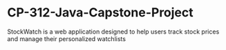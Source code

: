 # CP-312-Java-Capstone-Project
StockWatch is a web application designed to help users track stock prices and manage their personalized watchlists

